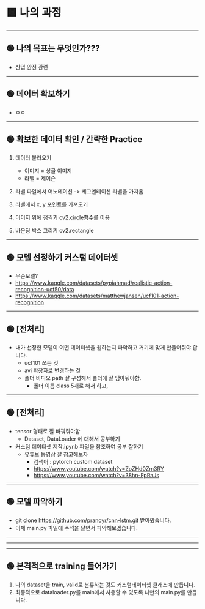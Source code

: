 # 🟩 나의 과정  

---
## 🟢 나의 목표는 무엇인가???  

- 산업 안전 관련  

---
## 🟢 데이터 확보하기  

- ㅇㅇ  

---
## 🟢 확보한 데이터 확인 / 간략한 Practice  
1. 데이터 불러오기  
	- 이미지 = 싱글 이미지  
	- 라벨 = 제이슨  

2. 라벨 파일에서 어노테이션 -> 세그멘테이션 라벨을 가져옴  
3. 라벨에서 x, y 포인트를 가져오기  
4. 이미지 위에 점찍기 cv2.circle함수를 이용  

5. 바운딩 박스 그리기 cv2.rectangle  


---
## 🟢 모델 선정하기 커스텀 데이터셋  
- 무슨모델?  
- https://www.kaggle.com/datasets/pypiahmad/realistic-action-recognition-ucf50/data  
- https://www.kaggle.com/datasets/matthewjansen/ucf101-action-recognition  


--- 
## 🟢 [전처리]  
- 내가 선정한 모델이 어떤 데이터셋을 원하는지 파악하고 거기에 맞게 만들어줘야 합니다.  
    - ucf101 쓰는 것  
    - avi 확장자로 변경하는 것  
    - 폴더 비디오 path 잘 구성해서 폴더에 잘 담아둬야함.  
        - 폴더 이름 class 5개로 해서 하고,  

--- 
## 🟢 [전처리]  
- tensor 형태로 잘 바꿔줘야함  
    - Dataset, DataLoader 에 대해서 공부하기  
- 커스텀 데이터셋 제작.ipynb 파일을 참조하여 공부 잘하기  
    - 유튜브 동영상 잘 참고해보자  
        - 검색어 :  pytorch custom dataset  
        - https://www.youtube.com/watch?v=ZoZHd0Zm3RY  
        - https://www.youtube.com/watch?v=38hn-FpRaJs  


--- 
## 🟢 모델 파악하기  
- git clone https://github.com/pranoyr/cnn-lstm.git 받아왔습니다.  
- 이제 main.py 파일에 주석을 달면서 파악해보겠습니다.  



---
---
--- 
## 🟢 본격적으로 training 들어가기  
1. 나의 dataset을 train, valid로 분류하는 것도 커스텀테이터셋 클래스에 만듭니다.  
2. 최종적으로 dataloader.py를 main에서 사용할 수 있도록 나만의 main.py를 만듭니다.  



